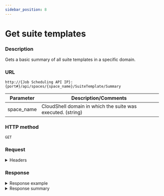 ```yaml
---
sidebar_position: 8
---
```


# Get suite templates

### Description

Gets a basic summary of all suite templates in a specific domain.

### URL

`http://{Job Scheduling API IP}:{port#}/api/spaces/{space_name}/SuiteTemplate/Summary`

| Parameter | Description/Comments |
| --- | --- |
| space_name | CloudShell domain in which the suite was executed. (string) |

### HTTP method

`GET`

### Request

<details>
<summary>Headers</summary>


Example header format:

`Authorization: Basic <authorization token returned from the login method>`

`Content-Type: application/json`

</details>

### Response

<details>
<summary>Response example</summary>
```javascript
[
  {
    "id": "b25d72e0-4f44-4b62-949c-02596196b157",
    "name": "Hardware Network Test",
    "description": "",
    "ownerName": "admin",
    "ownerUsername": "admin",
    "createdDate": "2020-10-28T10:30:19.122Z",
    "modifiedDate": "2020-10-28T11:10:07.78Z"
  }
]
```
</details>

<details>
<summary>Response summary</summary>

| Parameter | Description/Comments |
| --- | --- |
| id | Suite template id. (guid) |
| name | Suite template name. (string) |
| description | Suite template description, if defined. (string) |
| ownerName | First and last name of the CloudShell user who owns the suite. (string) |
| ownerUserName | CloudShell username who owns the suite. (string) |
| createdDate | Suite template creation time. (ISO 8601 Date/Time format) |
| modifiedDate | Last modification time of suite template. (ISO 8601 Date/Time format) |
</details>